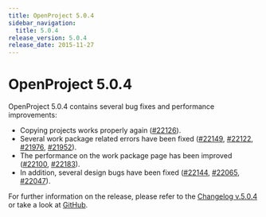 ```yaml
---
title: OpenProject 5.0.4
sidebar_navigation:
  title: 5.0.4
release_version: 5.0.4
release_date: 2015-11-27
---
```


# OpenProject 5.0.4

OpenProject 5.0.4 contains several bug fixes and performance
improvements:

- Copying projects works properly again
  ([#22126](https://community.openproject.org/work_packages/22126)).
- Several work package related errors have been fixed
  ([#22149](https://community.openproject.org/work_packages/22149),
  [#22122](https://community.openproject.org/work_packages/22122),
  [#21976](https://community.openproject.org/work_packages/21976),
  [#21952](https://community.openproject.org/work_packages/21952)).
- The performance on the work package page has been improved
  ([#22100](https://community.openproject.org/work_packages/22100),
  [#22183](https://community.openproject.org/work_packages/22183)).
- In addition, several design bugs have been fixed
  ([#22144](https://community.openproject.org/work_packages/22144),
  [#22065](https://community.openproject.org/work_packages/22065),
  [#22047](https://community.openproject.org/work_packages/22047)).

For further information on the release, please refer to the
[Changelog v.5.0.4](https://community.openproject.org/versions/779)
or take a look at
[GitHub](https://github.com/opf/openproject/tree/v5.0.4).
